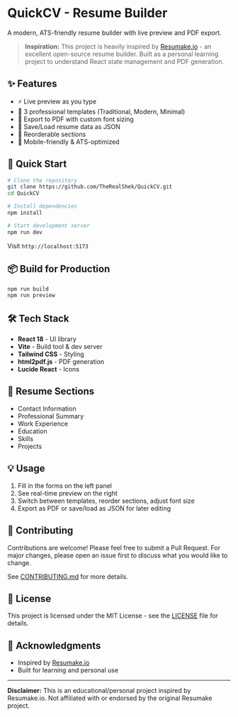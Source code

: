 # QuickCV - Resume Builder

A modern, ATS-friendly resume builder with live preview and PDF export.

> **Inspiration:** This project is heavily inspired by [Resumake.io](https://resumake.io) - an excellent open-source resume builder. Built as a personal learning project to understand React state management and PDF generation.

## ✨ Features

- ⚡ Live preview as you type
- 🎨 3 professional templates (Traditional, Modern, Minimal)
- 📄 Export to PDF with custom font sizing
- 💾 Save/Load resume data as JSON
- 🔄 Reorderable sections
- 📱 Mobile-friendly & ATS-optimized

## 🚀 Quick Start

```bash
# Clone the repository
git clone https://github.com/TheRealShek/QuickCV.git
cd QuickCV

# Install dependencies
npm install

# Start development server
npm run dev
```

Visit `http://localhost:5173`

## 📦 Build for Production

```bash
npm run build
npm run preview
```

## 🛠️ Tech Stack

- **React 18** - UI library
- **Vite** - Build tool & dev server
- **Tailwind CSS** - Styling
- **html2pdf.js** - PDF generation
- **Lucide React** - Icons

## 📝 Resume Sections

- Contact Information
- Professional Summary
- Work Experience
- Education
- Skills
- Projects

## 💡 Usage

1. Fill in the forms on the left panel
2. See real-time preview on the right
3. Switch between templates, reorder sections, adjust font size
4. Export as PDF or save/load as JSON for later editing

## 🤝 Contributing

Contributions are welcome! Please feel free to submit a Pull Request. For major changes, please open an issue first to discuss what you would like to change.

See [CONTRIBUTING.md](CONTRIBUTING.md) for more details.

## 📄 License

This project is licensed under the MIT License - see the [LICENSE](LICENSE) file for details.

## 🙏 Acknowledgments

- Inspired by [Resumake.io](https://resumake.io)
- Built for learning and personal use

---

**Disclaimer:** This is an educational/personal project inspired by Resumake.io. Not affiliated with or endorsed by the original Resumake project.

